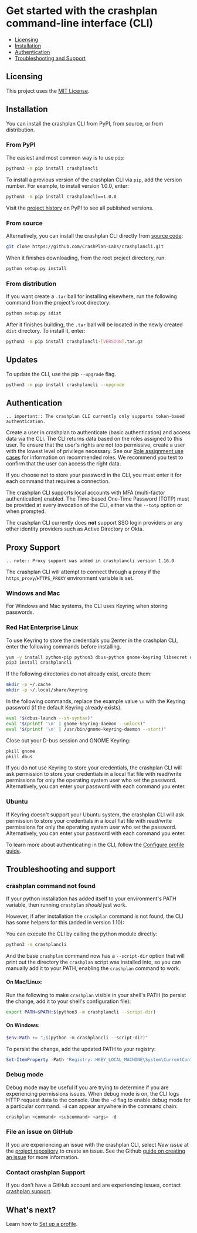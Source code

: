 # Get started with the crashplan command-line interface (CLI)

* [Licensing](#licensing)
* [Installation](#installation)
* [Authentication](#authentication)
* [Troubleshooting and Support](#troubleshooting-and-support)

## Licensing

This project uses the [MIT License](https://github.com/CrashPlan-Labs/crashplancli/blob/main/LICENSE.md).

## Installation

You can install the crashplan CLI from PyPI, from source, or from distribution.

### From PyPI

The easiest and most common way is to use `pip`:

```bash
python3 -m pip install crashplancli
```

To install a previous version of the crashplan CLI via `pip`, add the version number. For example, to install version
1.0.0, enter:

```bash
python3 -m pip install crashplancli==1.0.0
```

Visit the [project history](https://pypi.org/project/crashplancli/#history) on PyPI to see all published versions.

### From source

Alternatively, you can install the crashplan CLI directly from [source code](https://github.com/CrashPlan-Labs/crashplancli):

```bash
git clone https://github.com/CrashPlan-Labs/crashplancli.git
```

When it finishes downloading, from the root project directory, run:

```bash
python setup.py install
```

### From distribution

If you want create a `.tar` ball for installing elsewhere, run the following command from the project's root directory:

```bash
python setup.py sdist
```

After it finishes building, the `.tar` ball will be located in the newly created `dist` directory. To install it, enter:

```bash
python3 -m pip install crashplancli-[VERSION].tar.gz
```

## Updates

To update the CLI, use the pip `--upgrade` flag.

```bash
python3 -m pip install crashplancli --upgrade
```

## Authentication

```{eval-rst}
.. important:: The crashplan CLI currently only supports token-based authentication.
```

Create a user in crashplan to authenticate (basic authentication) and access data via the CLI. The CLI returns data based
on the roles assigned to this user. To ensure that the user's rights are not too permissive, create a user with the lowest
level of privilege necessary. See our [Role assignment use cases](https://support.crashplan.com/hc/en-us/articles/9112366299789-Roles-reference)
for information on recommended roles. We recommend you test to confirm that the user can access the right data.

If you choose not to store your password in the CLI, you must enter it for each command that requires a connection.

The crashplan CLI supports local accounts with MFA (multi-factor authentication) enabled. The Time-based One-Time
Password (TOTP) must be provided at every invocation of the CLI, either via the `--totp` option or when prompted.

The crashplan CLI currently does **not** support SSO login providers or any other identity providers such as Active
Directory or Okta.

## Proxy Support

```{eval-rst}
.. note:: Proxy support was added in crashplancli version 1.16.0
```

The crashplan CLI will attempt to connect through a proxy if the `https_proxy`/`HTTPS_PROXY` environment variable is set.

### Windows and Mac

For Windows and Mac systems, the CLI uses Keyring when storing passwords.

### Red Hat Enterprise Linux

To use Keyring to store the credentials you 2enter in the crashplan CLI, enter the following commands before installing.
```bash
yum -y install python-pip python3 dbus-python gnome-keyring libsecret dbus-x11
pip3 install crashplancli
```
If the following directories do not already exist, create them:
```bash
mkdir -p ~/.cache
mkdir -p ~/.local/share/keyring
```
In the following commands, replace the example value `\n` with the Keyring password (if the default Keyring already exists).
```bash
eval "$(dbus-launch --sh-syntax)"
eval "$(printf '\n' | gnome-keyring-daemon --unlock)"
eval "$(printf '\n' | /usr/bin/gnome-keyring-daemon --start)"
```
Close out your D-bus session and GNOME Keyring:
```bash
pkill gnome
pkill dbus
```
If you do not use Keyring to store your credentials, the crashplan CLI will ask permission to store your credentials in a local flat file with read/write permissions for only the operating system user who set the password. Alternatively, you can enter your password with each command you enter.

### Ubuntu
If Keyring doesn't support your Ubuntu system, the crashplan CLI will ask permission to store your credentials in a local flat file with read/write permissions for only the operating system user who set the password. Alternatively, you can enter your password with each command you enter.



To learn more about authenticating in the CLI, follow the [Configure profile guide](profile.md).

## Troubleshooting and support

### crashplan command not found

If your python installation has added itself to your environment's PATH variable, then running `crashplan` _should_ just work.

However, if after installation the `crashplan` command is not found, the CLI has some helpers for this (added in version 1.10):

You can execute the CLI by calling the python module directly:

```bash
python3 -m crashplancli
```

And the base `crashplan` command now has a `--script-dir` option that will print out the directory the `crashplan` script was
installed into, so you can manually add it to your PATH, enabling the `crashplan` command to work.

#### On Mac/Linux:

Run the following to make `crashplan` visible in your shell's PATH (to persist the change, add it to your shell's configuration file):

```bash
export PATH=$PATH:$(python3 -m crashplancli --script-dir)
```

#### On Windows:

```powershell
$env:Path += ";$(python -m crashplancli --script-dir)"
```

To persist the change, add the updated PATH to your registry:

```powershell
Set-ItemProperty -Path 'Registry::HKEY_LOCAL_MACHINE\System\CurrentControlSet\Control\Session Manager\Environment' -Name PATH -Value $env:Path
```

### Debug mode

Debug mode may be useful if you are trying to determine if you are experiencing permissions issues. When debug mode is
on, the CLI logs HTTP request data to the console. Use the `-d` flag to enable debug mode for a particular command.
`-d` can appear anywhere in the command chain:

```bash
crashplan <command> <subcommand> <args> -d
```

### File an issue on GitHub

If you are experiencing an issue with the crashplan CLI, select *New issue* at the
[project repository](https://github.com/CrashPlan-Labs/crashplancli/issues) to create an issue. See the Github
[guide on creating an issue](https://help.github.com/en/github/managing-your-work-on-github/creating-an-issue) for more information.

### Contact crashplan Support

If you don't have a GitHub account and are experiencing issues, contact
[crashplan support](https://support.crashplan.com/).

## What's next?

Learn how to [Set up a profile](profile.md).
